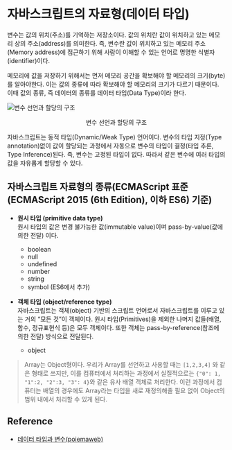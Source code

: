 # 자바스크립트의 자료형(데이터 타입)

변수는 값의 위치(주소)를 기억하는 저장소이다. 값의 위치란 값이 위치하고 있는 메모리 상의 주소(address)를 의미한다. 즉, 변수란 값이 위치하고 있는 메모리 주소(Memory address)에 접근하기 위해 사람이 이해할 수 있는 언어로 명명한 식별자(identifier)이다.

메모리에 값을 저장하기 위해서는 먼저 메모리 공간을 확보해야 할 메모리의 크기(byte)를 알아야한다. 이는 값의 종류에 따라 확보해야 할 메모리의 크기가 다르기 때문이다. 이때 값의 종류, 즉 데이터의 종류를 데이터 타입(Data Type)이라 한다.

![변수 선언과 할당의 구조](https://poiemaweb.com/img/memory_address.png)

<center>변수 선언과 할당의 구조</center>

자바스크립트는 동적 타입(Dynamic/Weak Type) 언어이다. 변수의 타입 지정(Type annotation)없이 값이 할당되는 과정에서 자동으로 변수의 타입이 결정(타입 추론, Type Inference)된다. 즉, 변수는 고정된 타입이 없다. 따라서 같은 변수에 여러 타입의 값을 자유롭게 할당할 수 있다.

## 자바스크립트 자료형의 종류(ECMAScript 표준(ECMAScript 2015 (6th Edition), 이하 ES6) 기준)

- **원시 타입 (primitive data type)**<br>
  원시 타입의 값은 변경 불가능한 값(immutable value)이며 pass-by-value(값에 의한 전달) 이다.

  - boolean
  - null
  - undefined
  - number
  - string
  - symbol (ES6에서 추가)

- **객체 타입 (object/reference type)**<br>
  자바스크립트는 객체(object) 기반의 스크립트 언어로서 자바스크립트를 이루고 있는 거의 “모든 것”이 객체이다. 원시 타입(Primitives)을 제외한 나머지 값들(배열, 함수, 정규표현식 등)은 모두 객체이다. 또한 객체는 pass-by-reference(참조에 의한 전달) 방식으로 전달된다.

  - object

> Array는 Object형이다. 우리가 Array를 선언하고 사용할 때는 `[1,2,3,4]` 와 같은 형태로 쓰지만, 이를 컴퓨터에서 처리하는 과정에서 실질적으로는 `{"0": 1, "1":2, "2":3, "3": 4}`와 같은 유사 배열 객체로 처리한다. 이런 과정에서 컴퓨터는 배열의 경우에도 Array라는 타입을 새로 재정의해줄 필요 없이 Object의 범위 내에서 처리할 수 있게 된다.

## Reference

- [데이터 타입과 변수(poiemaweb)](https://poiemaweb.com/js-data-type-variable)
